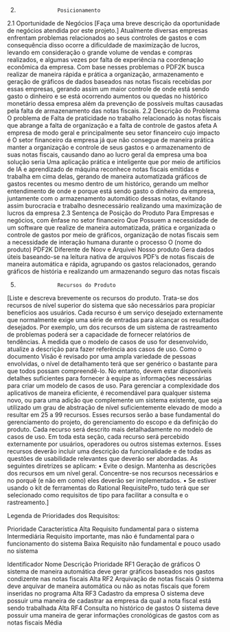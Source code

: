 2.                  Posicionamento
2.1               Oportunidade de Negócios
[Faça uma breve descrição da oportunidade de negócios atendida por este projeto.]
Atualmente diversas empresas enfrentam problemas relacionados ao seus controles de gastos e com consequência disso ocorre a dificuldade de maximização de lucros, levando em consideração o grande volume de vendas e compras realizados, e algumas vezes por falta de experiência na coordenação econômica da empresa. Com base nesses problemas o PDF2K busca realizar de maneira rápida e prática a organização, armazenamento e geração de gráficos de dados baseados nas notas fiscais recebidas por essas empresas, gerando assim um maior controle de onde está sendo gasto o dinheiro e se está ocorrendo aumentos ou quedas no histórico monetário dessa empresa além da prevenção de possíveis multas causadas pela falta de armazenamento das notas fiscais.
2.2               Descrição do Problema
O problema de
Falta de praticidade no trabalho relacionado às notas fiscais que abrange a falta de organização e a falta de controle de gastos 
afeta
A empresa de modo geral e principalmente seu setor financeiro
cujo impacto é
O setor financeiro da empresa já que não consegue de maneira prática manter a organização e controle de seus gastos e o armazenamento de suas notas fiscais, causando dano ao lucro geral da empresa
uma boa solução seria
Uma aplicação prática e inteligente que por meio de artifícios de IA e aprendizado de máquina reconhece notas fiscais emitidas e trabalha em cima delas, gerando de maneira automatizada gráficos de  gastos recentes ou mesmo dentro de um histórico, gerando um melhor entendimento de onde e porque está sendo gasto o dinheiro da empresa, juntamente com o armazenamento automático dessas notas, evitando assim burocracia e trabalho desnecessário realizando uma maximização de lucros da empresa
2.3               Sentença de Posição do Produto
Para
Empresas e negócios, com ênfase no setor financeiro
Que
Possuem a necessidade de um software que realize de maneira automatizada, prática e organizada o controle de gastos por meio de gráficos, organização de notas fiscais sem a necessidade de interação humana durante o processo 
O (nome do produto)
PDF2K
Diferente de
Noov e Arquivei
Nosso produto
Gera dados úteis baseando-se na leitura nativa de arquivos PDF’s de notas fiscais de maneira automática e rápida, agrupando os gastos relacionados, gerando gráficos de história e realizando um armazenando seguro das notas fiscais 

5.                  Recursos do Produto
[Liste e descreva brevemente os recursos do produto. Trata-se dos recursos de nível superior do sistema que são necessários para propiciar benefícios aos usuários. Cada recurso é um serviço desejado externamente que normalmente exige uma série de entradas para alcançar os resultados desejados. Por exemplo, um dos recursos de um sistema de rastreamento de problemas poderá ser a capacidade de fornecer relatórios de tendências. À medida que o modelo de casos de uso for desenvolvido, atualize a descrição para fazer referência aos casos de uso.
Como o documento Visão é revisado por uma ampla variedade de pessoas envolvidas, o nível de detalhamento terá que ser genérico o bastante para que todos possam compreendê-lo. No entanto, devem estar disponíveis detalhes suficientes para fornecer à equipe as informações necessárias para criar um modelo de casos de uso.
Para gerenciar a complexidade dos aplicativos de maneira eficiente, é recomendável para qualquer sistema novo, ou para uma adição que complemente um sistema existente, que seja utilizado um grau de abstração de nível suficientemente elevado de modo a resultar em 25 a 99 recursos. Esses recursos serão a base fundamental do gerenciamento do projeto, do gerenciamento do escopo e da definição do produto. Cada recurso será descrito mais detalhadamente no modelo de casos de uso.
Em toda esta seção, cada recurso será percebido externamente por usuários, operadores ou outros sistemas externos. Esses recursos deverão incluir uma descrição da funcionalidade e de todas as questões de usabilidade relevantes que deverão ser abordadas. As seguintes diretrizes se aplicam:
• Evite o design. Mantenha as descrições dos recursos em um nível geral. Concentre-se nos recursos necessários e no porquê (e não em como) eles deverão ser implementados.
• Se estiver usando o kit de ferramentas do Rational RequisitePro, tudo terá que ser selecionado como requisitos de tipo para facilitar a consulta e o rastreamento.]

Legenda de Prioridades dos Requisitos:

Prioridade
Característica 
Alta
Requisito fundamental para o sistema
Intermediária
Requisito importante, mas não é fundamental para o funcionamento do sistema
Baixa
Requisito não fundamental e pouco usado no sistema



Identificador 
Nome
Descrição
Prioridade 
RF1
Geração de gráficos 
O sistema de maneira automática deve gerar gráficos baseados nos gastos condizente nas notas fiscais 
Alta
RF2
Arquivação de notas fiscais
O sistema deve arquivar de maneira automática ou não as notas fiscais que forem inseridas no programa 
Alta
RF3
Cadastro da empresa
O sistema deve possuir uma maneira de cadastrar aa empresa da qual a nota fiscal está sendo trabalhada
Alta
RF4
Consulta no histórico de gastos
O sistema deve possuir uma maneira de gerar informações cronológicas de gastos com as notas fiscais
Média 




